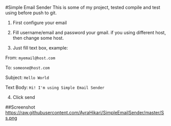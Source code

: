 #Simple Email Sender
This is some of my project, tested compile and test using before push to git.

1. First configure your email

2. Fill username/email and password your gmail. if you using different host, then change some host.

3. Just fill text box, example:

From: `myemail@host.com`

To: `someone@host.com`

Subject: `Hello World`

Text Body: ```Hi!
I'm using Simple Email Sender```

4. Click send

##Screenshot
https://raw.githubusercontent.com/AyraHikari/SimpleEmailSender/master/Ss.png